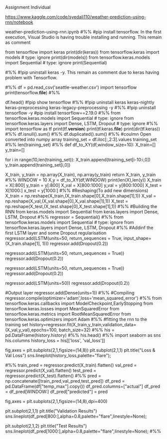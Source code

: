 Assignment Individual

https://www.kaggle.com/code/syedali110/weather-prediction-using-rnn/notebook


weather-prediction-using-rnn.ipynb
#%% 
#pip install tensorflow. In the first execution, Visual Studio is having trouble installing and running. This remain as comment

from tensorflow import keras
print(dir(keras))
from tensorflow.keras import models # type: ignore
print(dir(models))
from tensorflow.keras.models import Sequential # type: ignore
print(Sequential)

#%% 
#!pip uninstall keras -y. This remain as comment due to keras having problem with Tensorflow.


#%% 
df = pd.read_csv('seattle-weather.csv')
import tensorflow
print(tensorflow.__file__)
#%% 

df.head()
#!pip show tensorflow
#%% 
#!pip uninstall keras keras-nightly keras-preprocessing keras-legacy-preprocessing -y
#%% 
#!pip uninstall tensorflow -y
#pip install tensorflow==2.19.0
#%% 
from tensorflow.keras.models import Sequential # type: ignore
from tensorflow.keras.layers import Dense, LSTM, Dropout # type: ignore
#%% 
import tensorflow as tf
print(tf.__version__)
print(tf.keras.__file__)
print(dir(tf.keras))
#%% 
df.isnull().sum()
#%% 
df.duplicated().sum()
#%% 
#coulmn Open converted into numpy array
training_set = df.iloc[:,2:3].values
training_set
#%% 
len(training_set)
#%% 
def df_to_XY(df,window_size=10):
 X_train=[]
 y_train=[]

 for i in range(10,len(training_set)):
    X_train.append(training_set[i-10:i,0])
    y_train.append(training_set[i,0])
    
 X_train, y_train = np.array(X_train), np.array(y_train)
 return X_train, y_train
#%% 
WINDOW = 10
X,y = df_to_XY(df,WINDOW)
print(len(X),len(y))
X_train = X[:800]
y_train = y[:800]
X_val = X[800:1000]
y_val = y[800:1000]
X_test = X[1000:]
x_test = y[1000:]
#%% 
#Reshaping(To add new dimensions)
X_train = np.reshape(X_train,(X_train.shape[0],X_train.shape[1],1))
X_val = np.reshape(X_val,(X_val.shape[0],X_val.shape[1],1))
X_test = np.reshape(X_test,(X_test.shape[0],X_test.shape[1],1))
#%% 
#Building the RNN
from keras.models import Sequential
from keras.layers import Dense, LSTM, Dropout
#%% 
regressor = Sequential()
#%% 
from tensorflow.keras.models import Sequential # type: ignore
from tensorflow.keras.layers import Dense, LSTM, Dropout
#%% 
#Addinf the first LSTM layer and some Dropout regularisation
regressor.add(LSTM(units=50, return_sequences = True, input_shape=(X_train.shape[1], 1)))
regressor.add(Dropout(0.2))

regressor.add(LSTM(units=50, return_sequences = True))
regressor.add(Dropout(0.2))

regressor.add(LSTM(units=50, return_sequences = True))
regressor.add(Dropout(0.2))

regressor.add(LSTM(units=50))
regressor.add(Dropout(0.2))

#Output layer
regressor.add(Dense(units=1))
#%% 
#Compiling
regressor.compile(optimizer='adam',loss='mean_squared_error')
#%% 
from tensorflow.keras.callbacks import ModelCheckpoint,EarlyStopping
from tensorflow.keras.losses import MeanSquaredError
from tensorflow.keras.metrics import RootMeanSquaredError
from tensorflow.keras.optimizers import Adam
#%% 
#fitting the rnn to the training set
history=regressor.fit(X_train,y_train,validation_data=(X_val,y_val),epochs=100, batch_size=32)
#%% 
his = pd.DataFrame(history.history)
#%% 
his.head()
#%% 
import seaborn as sns
his.columns
history_loss = his[['loss', 'val_loss']]


fig,axes = plt.subplots(2,1,figsize=(14,8))
plt.subplot(2,1,1)
plt.title("Loss & Val Loss")
sns.lineplot(history_loss,palette="flare");

#%% 
train_pred = regressor.predict(X_train).flatten()
val_pred = regressor.predict(X_val).flatten()
test_pred = regressor.predict(X_test).flatten()
#%% 
pred = np.concatenate([train_pred,val_pred,test_pred])
df_pred = pd.DataFrame(df["temp_max"].copy())
df_pred.columns=["actual"]
df_pred = df_pred[WINDOW:]
df_pred["predicted"] = pred

fig,axes = plt.subplots(2,1,figsize=(14,8),dpi=400)

plt.subplot(2,1,1)
plt.title("Validation Results")
sns.lineplot(df_pred[800:],alpha=0.8,palette="flare",linestyle=None);

plt.subplot(2,1,2)
plt.title("Test Results")
sns.lineplot(df_pred[1000:],alpha=0.8,palette="flare",linestyle=None);
#%% 
